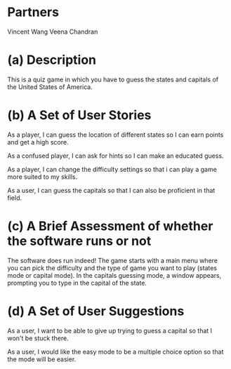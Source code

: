 # Partners
Vincent Wang
Veena Chandran

# (a) Description
This is a quiz game in which you have to guess the states and capitals of the United States of America.

# (b) A Set of User Stories
As a player, I can guess the location of different states so I can earn points and get a high score.

As a confused player, I can ask for hints so I can make an educated guess.

As a player, I can change the difficulty settings so that i can play a game more suited to my skills.

As a user, I can guess the capitals so that I can also be proficient in that field.

# (c) A Brief Assessment of whether the software runs or not
The software does run indeed! The game starts with a main menu where you can pick the difficulty and the type of game you want to play (states mode or capital mode). In the capitals guessing mode, a window appears, prompting you to type in the capital of the state.

# (d) A Set of User Suggestions
As a user, I want to be able to give up trying to guess a capital so that I won't be stuck there.

As a user, I would like the easy mode to be a multiple choice option so that the mode will be easier.

